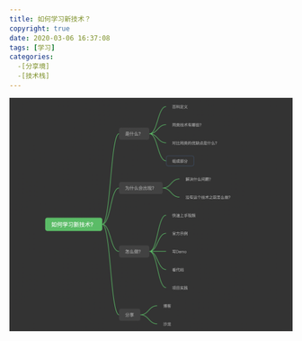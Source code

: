 ```yaml
---
title: 如何学习新技术？
copyright: true
date: 2020-03-06 16:37:08
tags: [学习]
categories:
  -[分享境]
  -[技术栈]
---
```



![如何学习新技术](/images/post/how2learn.png)

<!--more-->
